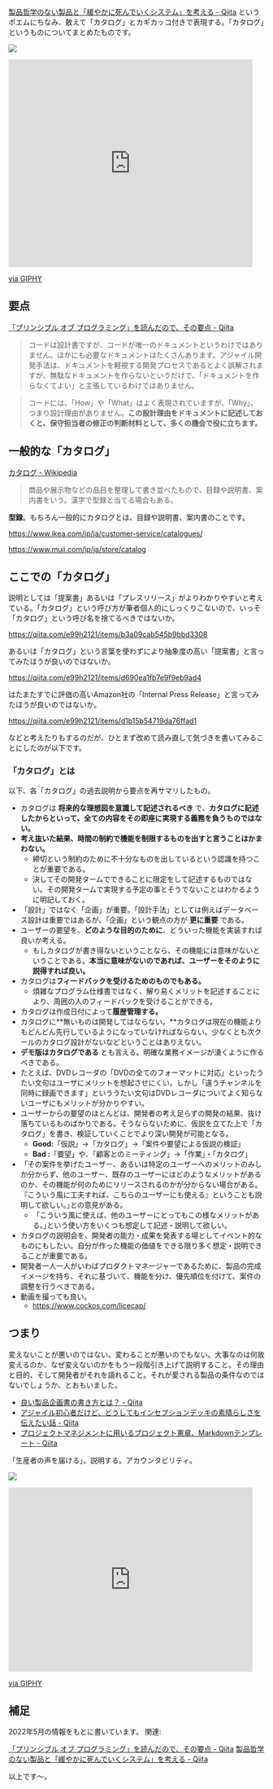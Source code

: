 [製品哲学のない製品と「緩やかに死んでいくシステム」を考える - Qiita](https://qiita.com/e99h2121/items/f9e074823923747d8fc1) というポエムにちなみ、敢えて「カタログ」とカギカッコ付きで表現する。「カタログ」というものについてまとめたものです。

![](https://media.giphy.com/media/cPKWZB2aaB3rO/giphy.gif)
<iframe src="https://giphy.com/embed/cPKWZB2aaB3rO" width="480" height="408" frameBorder="0" class="giphy-embed" allowFullScreen></iframe><p><a href="https://giphy.com/gifs/cPKWZB2aaB3rO">via GIPHY</a></p>

## 要点

[「プリンシプル オブ プログラミング」を読んだので、その要点 - Qiita](https://qiita.com/e99h2121/items/89f095f64086436cb0c4)

> コードは設計書ですが、コードが唯一のドキュメントというわけではありません。ほかにも必要なドキュメントはたくさんあります。アジャイル開発手法は、ドキュメントを軽視する開発プロセスであるとよく誤解されますが、無駄なドキュメントを作らないというだけで、「ドキュメントを作らなくてよい」と主張しているわけではありません。

> コードには、「How」や「What」はよく表現されていますが、「Why」、つまり設計理由がありません。**この設計理由をドキュメントに記述しておくと、保守担当者の修正の判断材料として、多くの機会で役に立ちます。**


## 一般的な「カタログ」

[カタログ - Wikipedia](https://ja.wikipedia.org/wiki/%E3%82%AB%E3%82%BF%E3%83%AD%E3%82%B0)

> 商品や展示物などの品目を整理して書き並べたもので、目録や説明書、案内書をいう。漢字で型録と当てる場合もある。

**型録**。もちろん一般的にカタログとは、目録や説明書、案内書のことです。

https://www.ikea.com/jp/ja/customer-service/catalogues/

https://www.muji.com/jp/ja/store/catalog

## ここでの「カタログ」

説明としては「提案書」あるいは「プレスリリース」がよりわかりやすいと考えている。「カタログ」という呼び方が筆者個人的にしっくりこないので、いっそ「カタログ」という呼び名を捨てるべきではないか。

https://qiita.com/e99h2121/items/b3a09cab545b9bbd3308

あるいは「カタログ」という言葉を使わずにより抽象度の高い「提案書」と言ってみたほうが良いのではないか。

https://qiita.com/e99h2121/items/d690ea1fb7e9f9eb9ad4

はたまたすでに評価の高いAmazon社の「Internal Press Release」と言ってみたほうが良いのではないか。

https://qiita.com/e99h2121/items/d1b15b54719da76ffad1

などと考えたりもするのだが、ひとまず改めて読み直して気づきを書いてみることにしたのが以下です。

### 「カタログ」とは

以下、各「カタログ」の過去説明から要点を再サマリしたもの。

- カタログは **将来的な理想図を意識して記述されるべき** で、**カタログに記述したからといって、全ての内容をその即座に実現する義務を負うものではない。**
- **考え抜いた結果、時間の制約で機能を制限するものを出すと言うことはかまわない。**
    - 締切という制約のために不十分なものを出しているという認識を持つことが重要である。
    - 決してその開発タームでできることに限定をして記述するものではない。その開発タームで実現する予定の事とそうでないことはわかるように明記しておく。
- 「設計」ではなく「企画」が重要。「設計手法」としては例えばデータベース設計は重要ではあるが、「企画」という観点の方が **更に重要** である。
- ユーザーの要望を、**どのような目的のために**、どういった機能を実装すれば良いか考える。
    - もしカタログが書き得ないということなら、その機能には意味がないということである。**本当に意味がないのであれば、ユーザーをそのように説得すれば良い。**
- カタログは**フィードバックを受けるためのものでもある。**
    - 煩雑なプログラム仕様書ではなく、解り易くメリットを記述することにより、周囲の人のフィードバックを受けることができる。
- カタログは作成日付によって**履歴管理する。**
- カタログに**無いものは開発してはならない。**カタログは現在の機能よりもどんどん先行しているようになっていなければならない。少なくとも次クールのカタログ設計がないなどということはありえない。
- **デモ版はカタログである** とも言える。明確な業務イメージが湧くように作るべきである。
- たとえば、DVDレコーダの「DVDの全てのフォーマットに対応」といったうたい文句はユーザにメリットを想起させにくい。しかし「違うチャンネルを同時に録画できます」といううたい文句はDVDレコーダについてよく知らないユーザにもメリットが分かりやすい。
- ユーザーからの要望のほとんどは、開発者の考え足らずの開発の結果、抜け落ちているものばかりである。そうならないために、仮説を立てた上で「カタログ」を書き、検証していくことでより深い開発が可能となる。
    - **Good:**「仮説」→「カタログ」→「案件や要望による仮説の検証」
    - **Bad :**「要望」や、「顧客とのミーティング」→「作業」・「カタログ」
- 「その案件を挙げたユーザー、あるいは特定のユーザーへのメリットのみしか分からず、他のユーザー、既存のユーザーにはどのようなメリットがあるのか、その機能が何のためにリリースされるのかが分からない場合がある。『こういう風に工夫すれば、こちらのユーザーにも使える』ということも説明して欲しい。｣との意見がある。
    - 「こういう風に使えば、他のユーザーにとってもこの様なメリットがある。｣という使い方をいくつも想定して記述・説明して欲しい。
- カタログの説明会を、開発者の能力・成果を発表する場としてイベント的なものにもしたい。自分が作った機能の価値をできる限り多く想定・説明できることが重要である。
- 開発者一人一人がいわばプロダクトマネージャーであるために、製品の完成イメージを持ち、それに基づいて、機能を分け、優先順位を付けて、案件の調整を行うべきである。
- 動画を撮っても良い。
    - https://www.cockos.com/licecap/

## つまり

変えないことが悪いのではない。変わることが悪いのでもない。大事なのは何故変えるのか、なぜ変えないのかをもう一段階引き上げて説明すること。その理由と目的、そして開発者がそれを語れること。それが愛される製品の条件なのではないでしょうか、とおもいました。

- [良い製品企画書の書き方とは？ - Qiita](https://qiita.com/flyaway/items/2769e66acd0f92c07f4b)
- [アジャイル初心者だけど、どうしてもインセプションデッキの素晴らしさを伝えたい話 - Qiita](https://qiita.com/bigchopstick-3412/items/47972d7ab8bce54b8fb5)
- [プロジェクトマネジメントに用いるプロジェクト憲章、Markdownテンプレート - Qiita](https://qiita.com/e99h2121/items/2700337c9750568fec0a)

「生産者の声を届ける」。説明する。アカウンタビリティ。

![](https://media.giphy.com/media/3orif8qr37qRdmcEYU/giphy.gif)
<iframe src="https://giphy.com/embed/3orif8qr37qRdmcEYU" width="480" height="362" frameBorder="0" class="giphy-embed" allowFullScreen></iframe><p><a href="https://giphy.com/gifs/season-16-the-simpsons-16x10-3orif8qr37qRdmcEYU">via GIPHY</a></p>




## 補足

2022年5月の情報をもとに書いています。
関連: 

[「プリンシプル オブ プログラミング」を読んだので、その要点 - Qiita](https://qiita.com/e99h2121/items/89f095f64086436cb0c4)
[製品哲学のない製品と「緩やかに死んでいくシステム」を考える - Qiita](https://qiita.com/e99h2121/items/f9e074823923747d8fc1)

以上です～。
